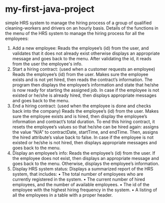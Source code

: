 # my-first-java-project
simple HRS system to manage the hiring process of a group of qualified cleaning-workers and drivers on an hourly basis.
Details of the functions in the menu of the HRS system to manage the hiring process for all the employees:
1. Add a new employee:
Reads the employee’s (id) from the user, and validates that it does not already exist otherwise displays an 
appropriate message and goes back to the menu. After validating the id, it reads from the user the employee's info.
2. Start a hiring contract: (used when a customer requests an employee)
Reads the employee’s (id) from the user. Makes sure the employee exists and is not yet hired, then reads 
the contract’s information. The program then displays the employee’s information and state that he/she is now ready 
for starting the assigned job. In case if the employee is not existed or he/she is already hired, then displays 
appropriate messages and goes back to the menu.
3. End a hiring contract: (used when the employee is done and checks back into the company)
Reads the employee’s (id) from the user. Makes sure the employee exists and is hired, then display
the employee’s information and contract’s total duration. To end this hiring contract, it resets the
employee’s values so that he/she can be hired again: assigns the value “N/A” to contractDate,
startTime, and endTime. Then, assigns the hired attribute’s value back to false. In case if the
employee is not existed or he/she is not hired, then displays appropriate messages and goes back to
the menu.
4. Display an employee’s info:
Reads the employee’s (id) from the user. If the employee does not exist, then displays an appropriate
message and goes back to the menu. Otherwise, displays the employee’s information.
5. Display HRS system status:
Displays a summarized report of the HRS system, that includes:
• The total number of employees who are currently registered in the system.
• The current number of hired employees, and the number of available employees.
• The id of the employee with the highest hiring frequency in the system.
• A listing of all the employees in a table with a proper header.


